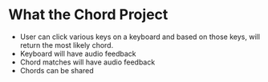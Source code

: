# What the Chord Project

- User can click various keys on a keyboard and based on those keys, will return
  the most likely chord.
- Keyboard will have audio feedback
- Chord matches will have audio feedback
- Chords can be shared
